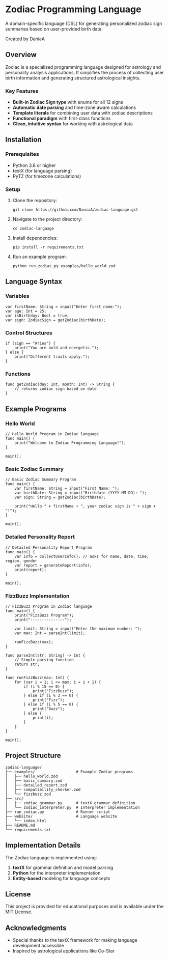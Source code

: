 # Zodiac Programming Language

A domain-specific language (DSL) for generating personalized zodiac sign summaries based on user-provided birth data.

Created by DaniaA

## Overview

Zodiac is a specialized programming language designed for astrology and personality analysis applications. It simplifies the process of collecting user birth information and generating structured astrological insights.

### Key Features

- **Built-in Zodiac Sign type** with enums for all 12 signs
- **Automatic date parsing** and time-zone aware calculations
- **Template literals** for combining user data with zodiac descriptions
- **Functional paradigm** with first-class functions
- **Clean, intuitive syntax** for working with astrological data

## Installation

### Prerequisites

- Python 3.8 or higher
- textX (for language parsing)
- PyTZ (for timezone calculations)

### Setup

1. Clone the repository:
   ```
   git clone https://github.com/DaniaA/zodiac-language.git
   ```

2. Navigate to the project directory:
   ```
   cd zodiac-language
   ```

3. Install dependencies:
   ```
   pip install -r requirements.txt
   ```

4. Run an example program:
   ```
   python run_zodiac.py examples/hello_world.zod
   ```

## Language Syntax

### Variables

```
var firstName: String = input("Enter first name:");
var age: Int = 25;
var isBirthday: Bool = true;
var sign: ZodiacSign = getZodiac(birthDate);
```

### Control Structures

```
if (sign == "Aries") {
    print("You are bold and energetic.");
} else {
    print("Different traits apply.");
}
```

### Functions

```
func getZodiac(day: Int, month: Int) -> String {
    // returns zodiac sign based on date
}
```

## Example Programs

### Hello World

```
// Hello World Program in Zodiac language
func main() {
    print("Welcome to Zodiac Programming Language!");
}

main();
```

### Basic Zodiac Summary

```
// Basic Zodiac Summary Program
func main() {
    var firstName: String = input("First Name: ");
    var birthDate: String = input("Birthdate (YYYY-MM-DD): ");
    var sign: String = getZodiac(birthDate);
    
    print("Hello " + firstName + ", your zodiac sign is " + sign + "!");
}

main();
```

### Detailed Personality Report

```
// Detailed Personality Report Program
func main() {
    var info = collectUserInfo(); // asks for name, date, time, region, gender
    var report = generateReport(info);
    print(report);
}

main();
```

### FizzBuzz Implementation

```
// FizzBuzz Program in Zodiac language
func main() {
    print("FizzBuzz Program");
    print("---------------");
    
    var limit: String = input("Enter the maximum number: ");
    var max: Int = parseInt(limit);
    
    runFizzBuzz(max);
}

func parseInt(str: String) -> Int {
    // Simple parsing function
    return str;
}

func runFizzBuzz(max: Int) {
    for (var i = 1; i <= max; i = i + 1) {
        if (i % 15 == 0) {
            print("FizzBuzz");
        } else if (i % 3 == 0) {
            print("Fizz");
        } else if (i % 5 == 0) {
            print("Buzz");
        } else {
            print(i);
        }
    }
}

main();
```

## Project Structure

```
zodiac-language/
├── examples/                  # Example Zodiac programs
│   ├── hello_world.zod
│   ├── basic_summary.zod
│   ├── detailed_report.zod
│   ├── compatibility_checker.zod
│   └── fizzbuzz.zod
├── src/
│   ├── zodiac_grammar.py      # textX grammar definition
│   └── zodiac_interpreter.py  # Interpreter implementation
├── run_zodiac.py              # Runner script
├── website/                   # Language website
│   └── index.html
├── README.md
└── requirements.txt
```

## Implementation Details

The Zodiac language is implemented using:

1. **textX** for grammar definition and model parsing
2. **Python** for the interpreter implementation
3. **Entity-based** modeling for language concepts

## License

This project is provided for educational purposes and is available under the MIT License.

## Acknowledgments

- Special thanks to the textX framework for making language development accessible
- Inspired by astrological applications like Co-Star
